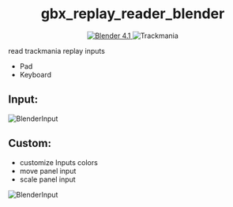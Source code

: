 <h1 align="center">
  gbx_replay_reader_blender
</h1>

<p align="center">
<a href="https://www.blender.org/" target="blank">
<img src="https://img.shields.io/badge/Blender-4.1-2" alt="Blender 4.1" />
</a>
<img src="https://img.shields.io/badge/Trackmania-blender%20Input-brightgreen" alt="Trackmania"/>

read trackmania replay inputs
 - Pad
 - Keyboard

## Input:
 ![BlenderInput](https://github.com/user-attachments/assets/4edf888e-4ce0-4a60-851a-e079b3e2c9b4)

 ## Custom:
 - customize Inputs colors
 - move panel input
 - scale panel input

   
 ![BlenderInput](https://github.com/user-attachments/assets/547732e8-327a-42d7-b44b-659273e145d7)




